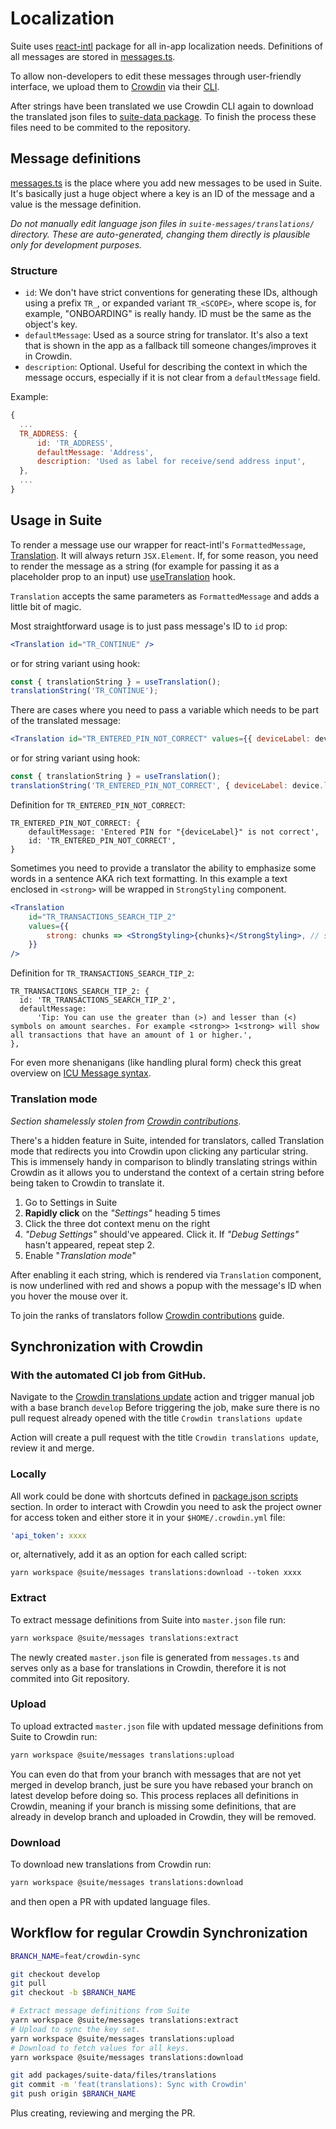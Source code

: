# Localization

Suite uses [react-intl](https://github.com/formatjs/formatjs) package for all in-app localization needs.
Definitions of all messages are stored in [messages.ts](https://github.com/trezor/trezor-suite/blob/develop/packages/suite-messages/src/messages.ts).

To allow non-developers to edit these messages through user-friendly interface, we upload them to [Crowdin](https://crowdin.com/project/trezor-suite) via their [CLI](https://github.com/crowdin/crowdin-cli).

After strings have been translated we use Crowdin CLI again to download the translated json files to [suite-data package](https://github.com/trezor/trezor-suite/tree/develop/packages/suite-data/files/translations).
To finish the process these files need to be commited to the repository.

## Message definitions

[messages.ts](https://github.com/trezor/trezor-suite/blob/develop/packages/suite-messages/src/messages.ts) is the place where you add new messages to be used in Suite. It's basically just a huge object where a key is an ID of the message and a value is the message definition.

_Do not manually edit language json files in `suite-messages/translations/` directory. These are auto-generated, changing them directly is plausible only for development purposes._

### Structure

-   `id`: We don't have strict conventions for generating these IDs, although using a prefix `TR_`, or expanded variant `TR_<SCOPE>`, where scope is, for example, "ONBOARDING" is really handy. ID must be the same as the object's key.
-   `defaultMessage`: Used as a source string for translator. It's also a text that is shown in the app as a fallback till someone changes/improves it in Crowdin.
-   `description`: Optional. Useful for describing the context in which the message occurs, especially if it is not clear from a `defaultMessage` field.

Example:

```js
{
  ...
  TR_ADDRESS: {
      id: 'TR_ADDRESS',
      defaultMessage: 'Address',
      description: 'Used as label for receive/send address input',
  },
  ...
}
```

## Usage in Suite

To render a message use our wrapper for react-intl's `FormattedMessage`, [Translation](https://github.com/trezor/trezor-suite/blob/develop/packages/suite/src/components/suite/Translation/index.tsx). It will always return `JSX.Element`. If, for some reason, you need to render the message as a string (for example for passing it as a placeholder prop to an input) use [useTranslation](https://github.com/trezor/trezor-suite/blob/develop/packages/suite/src/hooks/suite/useTranslation.ts) hook.

`Translation` accepts the same parameters as `FormattedMessage` and adds a little bit of magic.

Most straightforward usage is to just pass message's ID to `id` prop:

```jsx
<Translation id="TR_CONTINUE" />
```

or for string variant using hook:

```jsx
const { translationString } = useTranslation();
translationString('TR_CONTINUE');
```

There are cases where you need to pass a variable which needs to be part of the translated message:

```jsx
<Translation id="TR_ENTERED_PIN_NOT_CORRECT" values={{ deviceLabel: device.label }} />
```

or for string variant using hook:

```jsx
const { translationString } = useTranslation();
translationString('TR_ENTERED_PIN_NOT_CORRECT', { deviceLabel: device.label });
```

Definition for `TR_ENTERED_PIN_NOT_CORRECT`:

```
TR_ENTERED_PIN_NOT_CORRECT: {
    defaultMessage: 'Entered PIN for "{deviceLabel}" is not correct',
    id: 'TR_ENTERED_PIN_NOT_CORRECT',
}
```

Sometimes you need to provide a translator the ability to emphasize some words in a sentence AKA rich text formatting. In this example a text enclosed in `<strong>` will be wrapped in `StrongStyling` component.

```jsx
<Translation
    id="TR_TRANSACTIONS_SEARCH_TIP_2"
    values={{
        strong: chunks => <StrongStyling>{chunks}</StrongStyling>, // search string is wrapped in strong tag for additional styling
    }}
/>
```

Definition for `TR_TRANSACTIONS_SEARCH_TIP_2`:

```
TR_TRANSACTIONS_SEARCH_TIP_2: {
  id: 'TR_TRANSACTIONS_SEARCH_TIP_2',
  defaultMessage:
      'Tip: You can use the greater than (>) and lesser than (<) symbols on amount searches. For example <strong>> 1<strong> will show all transactions that have an amount of 1 or higher.',
},
```

For even more shenanigans (like handling plural form) check this great overview on [ICU Message syntax](https://support.crowdin.com/icu-message-syntax/).

### Translation mode

_Section shamelessly stolen from [Crowdin contributions](https://www.notion.so/Crowdin-contributions-c6b56ef6a0424de8b4d8ce9190bdcd19)_.

There's a hidden feature in Suite, intended for translators, called Translation mode that redirects you into Crowdin upon clicking any particular string. This is immensely handy in comparison to blindly translating strings within Crowdin as it allows you to understand the context of a certain string before being taken to Crowdin to translate it.

1.  Go to Settings in Suite
2.  **Rapidly click** on the _"Settings"_ heading 5 times
3.  Click the three dot context menu on the right
4.  _"Debug Settings"_ should've appeared. Click it.
    If _"Debug Settings"_ hasn't appeared, repeat step 2.
5.  Enable "_Translation mode_"

After enabling it each string, which is rendered via `Translation` component, is now underlined with red and shows a popup with the message's ID when you hover the mouse over it.

To join the ranks of translators follow [Crowdin contributions](https://www.notion.so/Crowdin-contributions-c6b56ef6a0424de8b4d8ce9190bdcd19) guide.

## Synchronization with Crowdin

### With the automated CI job from GitHub.

Navigate to the [Crowdin translations update](https://github.com/trezor/trezor-suite/actions/workflows/crowdin_sync.yml) action and trigger manual job with a base branch `develop`
Before triggering the job, make sure there is no pull request already opened with the title `Crowdin translations update`

Action will create a pull request with the title `Crowdin translations update`, review it and merge.

### Locally

All work could be done with shortcuts defined in [package.json scripts](https://github.com/trezor/trezor-suite/blob/develop/packages/suite/package.json#L5) section. In order to interact with Crowdin you need to ask the project owner for access token and either store it in your `$HOME/.crowdin.yml` file:

```yaml
'api_token': xxxx
```

or, alternatively, add it as an option for each called script:

```
yarn workspace @suite/messages translations:download --token xxxx
```

### Extract

To extract message definitions from Suite into `master.json` file run:

```bash
yarn workspace @suite/messages translations:extract
```

The newly created `master.json` file is generated from `messages.ts` and serves only as a base for translations in Crowdin, therefore it is not commited into Git repository.

### Upload

To upload extracted `master.json` file with updated message definitions from Suite to Crowdin run:

```bash
yarn workspace @suite/messages translations:upload
```

You can even do that from your branch with messages that are not yet merged in develop branch, just be sure you have rebased your branch on latest develop before doing so. This process replaces all definitions in Crowdin, meaning if your branch is missing some definitions, that are already in develop branch and uploaded in Crowdin, they will be removed.

### Download

To download new translations from Crowdin run:

```bash
yarn workspace @suite/messages translations:download
```

and then open a PR with updated language files.

## Workflow for regular Crowdin Synchronization

```bash
BRANCH_NAME=feat/crowdin-sync

git checkout develop
git pull
git checkout -b $BRANCH_NAME

# Extract message definitions from Suite
yarn workspace @suite/messages translations:extract
# Upload to sync the key set.
yarn workspace @suite/messages translations:upload
# Download to fetch values for all keys.
yarn workspace @suite/messages translations:download

git add packages/suite-data/files/translations
git commit -m 'feat(translations): Sync with Crowdin'
git push origin $BRANCH_NAME
```

Plus creating, reviewing and merging the PR.
